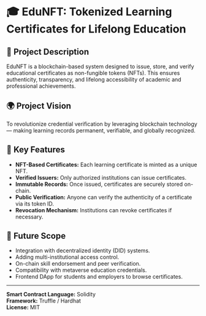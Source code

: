 # 🎓 EduNFT: Tokenized Learning Certificates for Lifelong Education

## 📖 Project Description
EduNFT is a blockchain-based system designed to issue, store, and verify educational certificates as non-fungible tokens (NFTs). This ensures authenticity, transparency, and lifelong accessibility of academic and professional achievements.

## 🌍 Project Vision
To revolutionize credential verification by leveraging blockchain technology — making learning records permanent, verifiable, and globally recognized.

## 🚀 Key Features
- **NFT-Based Certificates:** Each learning certificate is minted as a unique NFT.
- **Verified Issuers:** Only authorized institutions can issue certificates.
- **Immutable Records:** Once issued, certificates are securely stored on-chain.
- **Public Verification:** Anyone can verify the authenticity of a certificate via its token ID.
- **Revocation Mechanism:** Institutions can revoke certificates if necessary.

## 🔮 Future Scope
- Integration with decentralized identity (DID) systems.
- Adding multi-institutional access control.
- On-chain skill endorsement and peer verification.
- Compatibility with metaverse education credentials.
- Frontend DApp for students and employers to browse certificates.

---

**Smart Contract Language:** Solidity  
**Framework:** Truffle / Hardhat  
**License:** MIT
